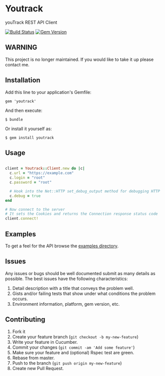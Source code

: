 # Youtrack

youTrack REST API Client

[![Build Status](https://travis-ci.org/jwaterfaucett/youtrack.png)](https://travis-ci.org/jwaterfaucett/youtrack)
[![Gem Version](https://badge.fury.io/rb/youtrack.png)](http://badge.fury.io/rb/youtrack)

## WARNING

This project is no longer maintained. If you would like to take it up please contact me.

## Installation

Add this line to your application's Gemfile:

    gem 'youtrack'

And then execute:

    $ bundle

Or install it yourself as:

    $ gem install youtrack

## Usage

```ruby

client = Youtrack::Client.new do |c|
  c.url = "https://example.com"
  c.login = "root"
  c.password = "root"

  # Hook into the Net::HTTP set_debug_output method for debugging HTTP Request/Response Cycles
  c.debug = true
end

# Now connect to the server
# It sets the Cookies and returns the Connection response status code
client.connect!

```

## Examples

To get a feel for the API browse the [examples directory](https://github.com/jwaterfaucett/youtrack/tree/master/examples).

## Issues

Any issues or bugs should be well documented submit as many details as possible.
The best issues have the following characteristics:

1. Detail description with a title that conveys the problem well.
2. Gists and/or failing tests that show under what conditions the problem occurs.
3. Environment information, platform, gem version, etc.

## Contributing

1. Fork it
2. Create your feature branch (`git checkout -b my-new-feature`)
3. Write your feature in Cucumber.
4. Commit your changes (`git commit -am 'Add some feature'`)
5. Make sure your feature and (optional) Rspec test are green.
6. Rebase from master.
7. Push to the branch (`git push origin my-new-feature`)
8. Create new Pull Request.
